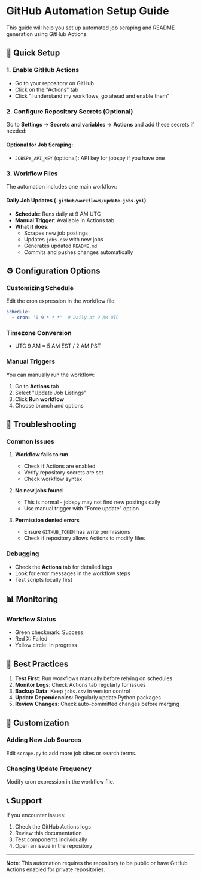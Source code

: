 # GitHub Automation Setup Guide

This guide will help you set up automated job scraping and README generation using GitHub Actions.

## 🚀 Quick Setup

### 1. Enable GitHub Actions
- Go to your repository on GitHub
- Click on the "Actions" tab
- Click "I understand my workflows, go ahead and enable them"

### 2. Configure Repository Secrets (Optional)
Go to **Settings** → **Secrets and variables** → **Actions** and add these secrets if needed:

#### Optional for Job Scraping:
- `JOBSPY_API_KEY` (optional): API key for jobspy if you have one

### 3. Workflow Files
The automation includes one main workflow:

#### Daily Job Updates (`.github/workflows/update-jobs.yml`)
- **Schedule**: Runs daily at 9 AM UTC
- **Manual Trigger**: Available in Actions tab
- **What it does**:
  - Scrapes new job postings
  - Updates `jobs.csv` with new jobs
  - Generates updated `README.md`
  - Commits and pushes changes automatically

## ⚙️ Configuration Options

### Customizing Schedule
Edit the cron expression in the workflow file:

```yaml
schedule:
  - cron: '0 9 * * *'  # Daily at 9 AM UTC
```

### Timezone Conversion
- UTC 9 AM = 5 AM EST / 2 AM PST

### Manual Triggers
You can manually run the workflow:
1. Go to **Actions** tab
2. Select "Update Job Listings"
3. Click **Run workflow**
4. Choose branch and options

## 🔧 Troubleshooting

### Common Issues

1. **Workflow fails to run**
   - Check if Actions are enabled
   - Verify repository secrets are set
   - Check workflow syntax

2. **No new jobs found**
   - This is normal - jobspy may not find new postings daily
   - Use manual trigger with "Force update" option

3. **Permission denied errors**
   - Ensure `GITHUB_TOKEN` has write permissions
   - Check if repository allows Actions to modify files

### Debugging
- Check the **Actions** tab for detailed logs
- Look for error messages in the workflow steps
- Test scripts locally first

## 📊 Monitoring

### Workflow Status
- Green checkmark: Success
- Red X: Failed
- Yellow circle: In progress

## 🎯 Best Practices

1. **Test First**: Run workflows manually before relying on schedules
2. **Monitor Logs**: Check Actions tab regularly for issues
3. **Backup Data**: Keep `jobs.csv` in version control
4. **Update Dependencies**: Regularly update Python packages
5. **Review Changes**: Check auto-committed changes before merging

## 🔄 Customization

### Adding New Job Sources
Edit `scrape.py` to add more job sites or search terms.

### Changing Update Frequency
Modify cron expression in the workflow file.

## 📞 Support

If you encounter issues:
1. Check the GitHub Actions logs
2. Review this documentation
3. Test components individually
4. Open an issue in the repository

---

**Note**: This automation requires the repository to be public or have GitHub Actions enabled for private repositories.
